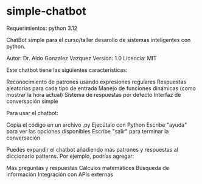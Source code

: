 # simple-chatbot

Requerimientos: python 3.12

ChatBot simple para el curso/taller desarollo de sistemas inteligentes con python.

Autor: Dr. Aldo Gonzalez Vazquez
Version: 1.0
Licencia: MIT

Este chatbot tiene las siguientes características:

Reconocimiento de patrones usando expresiones regulares
Respuestas aleatorias para cada tipo de entrada
Manejo de funciones dinámicas (como mostrar la hora actual)
Sistema de respuestas por defecto
Interfaz de conversación simple

Para usar el chatbot:

Copia el código en un archivo .py
Ejecútalo con Python
Escribe "ayuda" para ver las opciones disponibles
Escribe "salir" para terminar la conversación

Puedes expandir el chatbot añadiendo más patrones y respuestas al diccionario patterns. Por ejemplo, podrías agregar:

Más preguntas y respuestas
Cálculos matemáticos
Búsqueda de información
Integración con APIs externas
